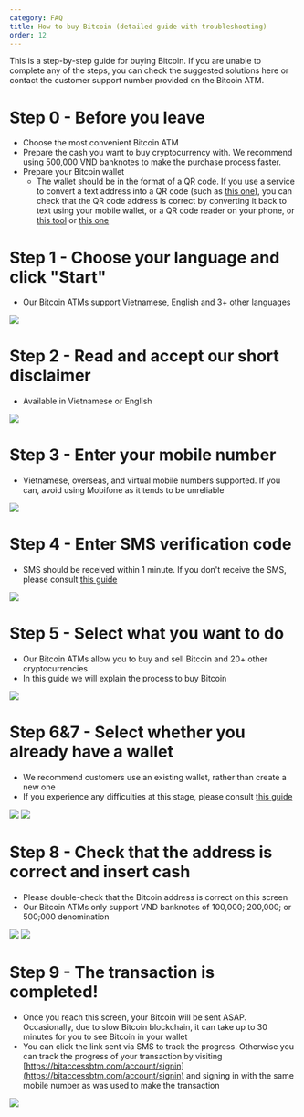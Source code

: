 ```yaml
---
category: FAQ
title: How to buy Bitcoin (detailed guide with troubleshooting)
order: 12
---
```


This is a step-by-step guide for buying Bitcoin. If you are unable to complete any of the steps, you can check the suggested solutions here or contact the customer support number provided on the Bitcoin ATM.



Step 0 - Before you leave
=============
+ Choose the most convenient Bitcoin ATM
+ Prepare the cash you want to buy cryptocurrency with. We recommend using 500,000 VND banknotes to make the purchase process faster.
+ Prepare your Bitcoin wallet
  * The wallet should be in the format of a QR code. If you use a service to convert a text address into a QR code (such as [this one](https://www.qr-code-generator.com/solutions/bitcoin-qr-code/)), you can check that the QR code address is correct by converting it back to text using your mobile wallet, or a QR code reader on your phone, or [this tool](https://zxing.org/w/decode.jspx) or [this one](https://www.the-qrcode-generator.com/scan)


Step 1 - Choose your language and click "Start"
=============
+ Our Bitcoin ATMs support Vietnamese, English and 3+ other languages

![](/images/buy_guide/Step1.png)

Step 2 - Read and accept our short disclaimer
=============
+ Available in Vietnamese or English

![](/images/buy_guide/Step2.png)

Step 3 - Enter your mobile number
=============
+ Vietnamese, overseas, and virtual mobile numbers supported. If you can, avoid using Mobifone as it tends to be unreliable

![](/images/buy_guide/Step3-1.png)

Step 4 - Enter SMS verification code
=============
+ SMS should be received within 1 minute. If you don't receive the SMS, please consult [this guide](https://btm.bitcoinvn.io/faq/sms-not-received)

![](/images/buy_guide/Step4-1.png)

Step 5 - Select what you want to do
=============
+ Our Bitcoin ATMs allow you to buy and sell Bitcoin and 20+ other cryptocurrencies
+ In this guide we will explain the process to buy Bitcoin

![](/images/buy_guide/Step5.png)

Step 6&7 - Select whether you already have a wallet
=============
+ We recommend customers use an existing wallet, rather than create a new one
+ If you experience any difficulties at this stage, please consult [this guide](https://btm.bitcoinvn.io/faq/what-wallets-to-use)

![](/images/buy_guide/Step6.png)
![](/images/buy_guide/Step7.png)

Step 8 - Check that the address is correct and insert cash
=============
+ Please double-check that the Bitcoin address is correct on this screen
+ Our Bitcoin ATMs only support VND banknotes of 100,000; 200,000; or 500;000 denomination

![](/images/buy_guide/Step8.png)
![](/images/buy_guide/Step8-1.png)

Step 9 - The transaction is completed!
=============
+ Once you reach this screen, your Bitcoin will be sent ASAP. Occasionally, due to slow Bitcoin blockchain, it can take up to 30 minutes for you to see Bitcoin in your wallet
+ You can click the link sent via SMS to track the progress. Otherwise you can track the progress of your transaction by visiting [https://bitaccessbtm.com/account/signin](https://bitaccessbtm.com/account/signin) and signing in with the same mobile number as was used to make the transaction

![](/images/buy_guide/Step9.png)
